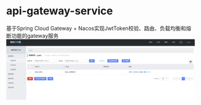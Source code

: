 # api-gateway-service
基于Spring Cloud Gateway + Nacos实现JwtToken校验、路由、负载均衡和熔断功能的gateway服务
![](https://github.com/Starbucksstar/service-api-gateway/blob/master/nacos.png)
